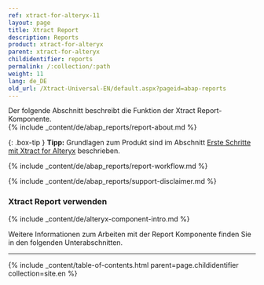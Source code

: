 ```yaml
---
ref: xtract-for-alteryx-11
layout: page
title: Xtract Report
description: Reports
product: xtract-for-alteryx
parent: xtract-for-alteryx
childidentifier: reports
permalink: /:collection/:path
weight: 11
lang: de_DE
old_url: /Xtract-Universal-EN/default.aspx?pageid=abap-reports
---
```

Der folgende Abschnitt beschreibt die Funktion der Xtract Report-Komponente.<br>
{% include _content/de/abap_reports/report-about.md %}

{: .box-tip }
**Tipp:** Grundlagen zum Produkt sind im Abschnitt [Erste Schritte mit Xtract for Alteryx](./erste-schritte) beschrieben.

{% include _content/de/abap_reports/report-workflow.md %}

{% include _content/de/abap_reports/support-disclaimer.md %}

### Xtract Report verwenden

{% include _content/de/alteryx-component-intro.md %}



Weitere Informationen zum Arbeiten mit der Report Komponente finden Sie in den folgenden Unterabschnitten.


---

{% include _content/table-of-contents.html parent=page.childidentifier collection=site.en %}
